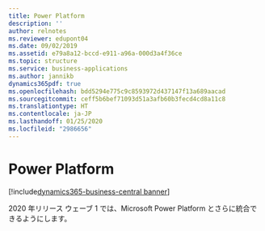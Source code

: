 ```yaml
---
title: Power Platform
description: ''
author: relnotes
ms.reviewer: edupont04
ms.date: 09/02/2019
ms.assetid: e79a8a12-bccd-e911-a96a-000d3a4f36ce
ms.topic: structure
ms.service: business-applications
ms.author: jannikb
dynamics365pdf: true
ms.openlocfilehash: bdd5294e775c9c8593972d437147f13a689aacad
ms.sourcegitcommit: ceff5b6bef71093d51a3afb60b3fecd4cd8a11c8
ms.translationtype: HT
ms.contentlocale: ja-JP
ms.lasthandoff: 01/25/2020
ms.locfileid: "2986656"
---
```

# <a name="power-platform"></a>Power Platform

[!include[dynamics365-business-central banner](../includes/dynamics365-business-central.md)]

<!--structure start-->
2020 年リリース ウェーブ 1 では、Microsoft Power Platform とさらに統合できるようにします。
<!--structure end-->



